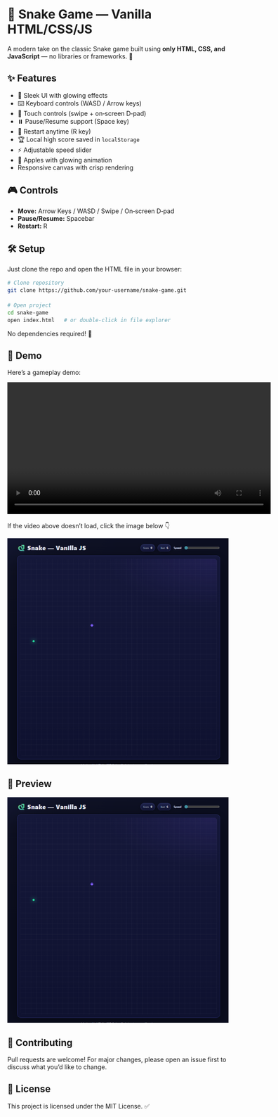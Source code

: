 # 🐍 Snake Game — Vanilla HTML/CSS/JS

A modern take on the classic Snake game built using **only HTML, CSS, and JavaScript** — no libraries or frameworks. 🚀

## ✨ Features

* 🎨 Sleek UI with glowing effects
* ⌨️ Keyboard controls (WASD / Arrow keys)
* 📱 Touch controls (swipe + on‑screen D‑pad)
* ⏸️ Pause/Resume support (Space key)
* 🔄 Restart anytime (R key)
* 🏆 Local high score saved in `localStorage`
* ⚡ Adjustable speed slider
* 🍎 Apples with glowing animation
* Responsive canvas with crisp rendering

## 🎮 Controls

* **Move:** Arrow Keys / WASD / Swipe / On‑screen D‑pad
* **Pause/Resume:** Spacebar
* **Restart:** R

## 🛠️ Setup

Just clone the repo and open the HTML file in your browser:

```bash
# Clone repository
git clone https://github.com/your-username/snake-game.git

# Open project
cd snake-game
open index.html   # or double-click in file explorer
```

No dependencies required! 🎉

## 🎥 Demo

Here’s a gameplay demo:

<video src="snake_game_preview.mp4" width="600" controls></video>

If the video above doesn’t load, click the image below 👇

[![Watch the demo](Screenshot.png)](snake_game_preview.mp4)

## 📸 Preview

![Snake Game Screenshot](Screenshot.png)

## 🤝 Contributing

Pull requests are welcome! For major changes, please open an issue first to discuss what you’d like to change.

## 📜 License

This project is licensed under the MIT License. ✅
